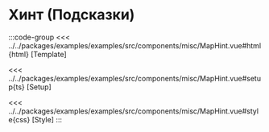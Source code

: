 # Хинт (Подсказки)

<script lang="ts" setup>
import MapComponent from 'examples/src/components/misc/MapHint.vue';
</script>

<map-component/>

:::code-group
<<< ../../packages/examples/examples/src/components/misc/MapHint.vue#html{html} [Template]

<<< ../../packages/examples/examples/src/components/misc/MapHint.vue#setup{ts} [Setup]

<<< ../../packages/examples/examples/src/components/misc/MapHint.vue#style{css} [Style]
:::
